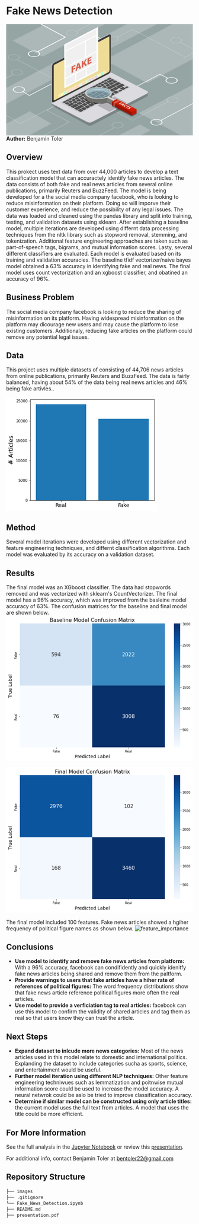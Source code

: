 # Fake News Detection

<img src="./images/fake_news.jpg" alt="Drawing" style="width: 900px;height:300px;float: left;"/>

**Author:** Benjamin Toler

## Overview
This prokect uses text data from over 44,000 articles to develop a text classification model that can accuractely identify fake news articles. The data consists of both fake and real news articles from several online publications, primarily Reuters and BuzzFeed. The model is being developed for a the social media company facebook, who is looking to reduce misinformation on their platform. Doing so will imporve their customer experience, and reduce the possibility of any legal issues. The data was loaded and cleaned using the pandas library and split into training, testing, and validation datasets using sklearn. After establishing a baseline model, multiple iterations are developed using differnt data processing techniques from the nltk library such as stopword removal, stemming, and tokenization. Additional feature engineering approaches are taken such as part-of-speech tags, bigrams, and mutual information scores. Lasty, several different classifiers are evaluated. Each model is evaluated based on its training and validation accuracies. The baseline tfidf vectorizer/naive bayes model obtained a 63% accuracy in identifying fake and real news. The final model uses count vectorization and an xgboost classifier, and obatined an accuracy of 96%.

## Business Problem
The social media company facebook is looking to reduce the sharing of misinformation on its platform. Having widespread misinformation on the platform may dicourage new users and may cause the platform to lose existing customers. Additionaly, reducing fake articles on the platform could remove any potential legal issues.

## Data
This project uses multiple datasets of consisting of 44,706 news articles from online publications, primarily Reuters and BuzzFeed. The data is fairly balanced, having about 54% of the data being real news articles and 46% being fake artivles..

![balanced_data](./images/balanced_data.png)

## Method
Several model iterations were developed using different vectorization and feature engineering techniques, and differnt classification algorithms. Each model was evaluated by its accuracy on a validation dataset.

## Results
The final model was an XGboost classifier. The data had stopwords removed and was vectorized with sklearn's CountVectorizer. The final model  has a 96% accuracy, which was improved from the basleine model accuracy of 63%. The confusion matrices for the baseline and final model are shown below.
![baseline_cm](./images/baseline_cm.png)

![final_cm](./images/final_cm.png)

The final model included 100 features. Fake news articles showed a hgiher frequency of political figure names as shown below.
![feature_importance](./images/feature_importance.png)

## Conclusions
- **Use model to identify and remove fake news articles from platform:** With a 96% accuracy, facebook can condifidently and quickly idenitfy fake news articles being shared and remove them from the paltform.
- **Provide warnings to users that fake articles have a hiher rate of references of political figures:** The word frequency distributions show that fake news article reference political figures more often the real articles. 
- **Use model to provide a verficiation tag to real articles:** facebook can use this model to confirm the validity of shared articles and tag them as real so that users know they can trust the article.

## Next Steps
- **Expand dataset to inlcude more news categories:** Most of the news articles used in this model relate to domestic and international politics. Explanding the dataset to include categories sucha as sports, science, and entertainment would be useful.
- **Further model iteration using different NLP techniques:** Other feature engineering techniwues such as lemmatization and poitnwise mutual information score could be used to increase the model accuracy. A neural netwrok could be aslo be tried to improve classification accuracy.
- **Determine if similar model can be constructed using only article titles:** the current model uses the full text from articles. A model that uses the title could be more efficient. 

## For More Information

See the full analysis in the [Jupyter Notebook](./Fake_News_Detection.ipynb) or review this [presentation](./presentation.pdf).

For additional info, contact Benjamin Toler at [bentoler22@gmail.com](mailto:alison.bentoler22@gmail.com)


## Repository Structure

```
├── images
├── .gitignore
└── Fake_News_Detection.ipynb
├── README.md
├── presentation.pdf